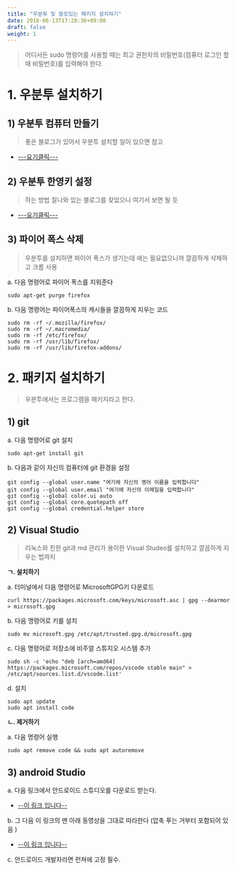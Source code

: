 ```yaml
---
title: "우분투 및 쓸모있는 패키지 설치하기"
date: 2018-06-13T17:28:36+09:00
draft: false
weight: 1
---
```


> 어디서든 sudo 명령어를 사용할 때는 최고 권한자의 비밀번호(컴퓨터 로그인 할 때 비밀번호)를 입력해야 한다.

# 1. 우분투 설치하기 

## 1) 우분투 컴퓨터 만들기

> 좋은 블로그가 있어서 우분투 설치할 일이 있으면 참고 

* [---요기클릭---](https://medium.com/ics-lab/%EC%9A%B0%EB%B6%84%ED%88%AC-ubuntu-%EB%A1%9C-%EA%B0%9C%EB%B0%9C%ED%95%98%EA%B8%B0-1-%EC%84%A4%EC%B9%98%ED%95%98%EA%B8%B0-%EB%93%80%EC%96%BC%EB%B6%80%ED%8C%85-9964f088c9ac)

## 2) 우분투 한영키 설정 

> 하는 방법 잘나와 있는 블로그를 찾았으니 여기서 보면 될 듯

* [---요기클릭---](http://blankspace-dev.tistory.com/229)

## 3) 파이어 폭스 삭제 

> 우분투를 설치하면 파이어 폭스가 생기는데 애는 필요없으니까 깔끔하게 삭제하고 크롬 사용

    
a. 다음 명령어로 파이어 폭스를 지워준다

    sudo apt-get purge firefox
 
b. 다음 명령어는 파이어폭스의 캐시들을 깔끔하게 지우는 코드 

    sudo rm -rf ~/.mozilla/firefox/
    sudo rm -rf ~/.macromedia/
    sudo rm -rf /etc/firefox/
    sudo rm -rf /usr/lib/firefox/
    sudo rm -rf /usr/lib/firefox-addons/

# 2. 패키지 설치하기 

> 우분투에서는 프로그램을 패키지라고 한다.

## 1) git

a. 다음 명령어로 git 설치 

    sudo apt-get install git

b. 다음과 같이 자신의 컴퓨터에 git 환경을 설정 

    git config --global user.name "여기에 자신의 영어 이름을 입력합니다"
    git config --global user.email "여기에 자신의 이메일을 입력합니다"
    git config --global color.ui auto
    git config --global core.quotepath off
    git config --global credential.helper store

## 2) Visual Studio 

> 리눅스와 친한 git과 md 관리가 용이한 Visual Studeo를 설치하고 깔끔하게 지우는 법까지 

__ㄱ. 설치하기__ 

a. 터미널에서 다음 명령어로 MicrosoftGPG키 다운로드 

    curl https://packages.microsoft.com/keys/microsoft.asc | gpg --dearmor > microsoft.gpg

b. 다음 명령어로 키를 설치

    sudo mv microsoft.gpg /etc/apt/trusted.gpg.d/microsoft.gpg

c. 다음 명령어로 저장소에 비주얼 스튜지오 시스템 추가 

    sudo sh -c 'echo "deb [arch=amd64] https://packages.microsoft.com/repos/vscode stable main" > /etc/apt/sources.list.d/vscode.list'

d. 설치 

    sudo apt update
    sudo apt install code

__ㄴ. 제거하기__

a. 다음 명령어 실행

    sudo apt remove code && sudo apt autoremove

## 3) android Studio 

a. 다음 링크에서 안드로이드 스튜디오를 다운로드 받는다.

* [--이 링크 입니다--](https://developer.android.com/studio)

b. 그 다음 이 링크의 맨 아래 동영상을 그대로 따라한다 (압축 푸는 거부터 포함되어 있음 )

* [--이 링크 입니다--](https://developer.android.com/studio/install)

c. 안드로이드 개발자라면 런쳐에 고정 필수.